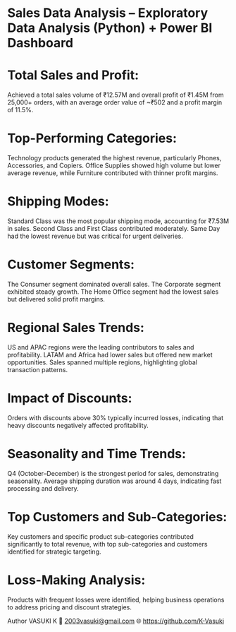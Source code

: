 # Sales Data Analysis – Exploratory Data Analysis (Python) + Power BI Dashboard

# Total Sales and Profit:
Achieved a total sales volume of ₹12.57M and overall profit of ₹1.45M from 25,000+ orders, with an average order value of ~₹502 and a profit margin of 11.5%.

# Top-Performing Categories:
Technology products generated the highest revenue, particularly Phones, Accessories, and Copiers. Office Supplies showed high volume but lower average revenue, while Furniture contributed with thinner profit margins.

# Shipping Modes:
Standard Class was the most popular shipping mode, accounting for ₹7.53M in sales. Second Class and First Class contributed moderately. Same Day had the lowest revenue but was critical for urgent deliveries.

# Customer Segments:
The Consumer segment dominated overall sales. The Corporate segment exhibited steady growth. The Home Office segment had the lowest sales but delivered solid profit margins.

# Regional Sales Trends:
US and APAC regions were the leading contributors to sales and profitability. LATAM and Africa had lower sales but offered new market opportunities. Sales spanned multiple regions, highlighting global transaction patterns.

# Impact of Discounts:
Orders with discounts above 30% typically incurred losses, indicating that heavy discounts negatively affected profitability.

# Seasonality and Time Trends:
Q4 (October–December) is the strongest period for sales, demonstrating seasonality. Average shipping duration was around 4 days, indicating fast processing and delivery.

# Top Customers and Sub-Categories:
Key customers and specific product sub-categories contributed significantly to total revenue, with top sub-categories and customers identified for strategic targeting.

# Loss-Making Analysis:
Products with frequent losses were identified, helping business operations to address pricing and discount strategies.


Author
VASUKI K
📧 2003vasuki@gmail.com
🌐 https://github.com/K-Vasuki
